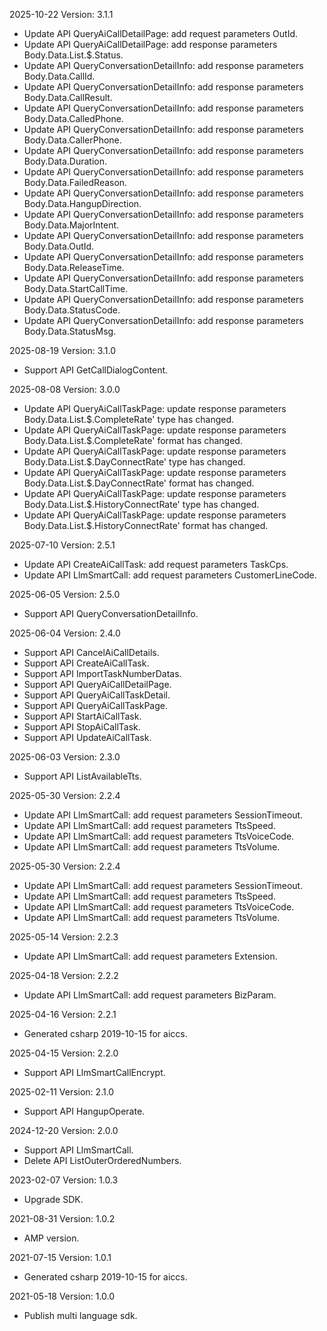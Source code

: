 2025-10-22 Version: 3.1.1
- Update API QueryAiCallDetailPage: add request parameters OutId.
- Update API QueryAiCallDetailPage: add response parameters Body.Data.List.$.Status.
- Update API QueryConversationDetailInfo: add response parameters Body.Data.CallId.
- Update API QueryConversationDetailInfo: add response parameters Body.Data.CallResult.
- Update API QueryConversationDetailInfo: add response parameters Body.Data.CalledPhone.
- Update API QueryConversationDetailInfo: add response parameters Body.Data.CallerPhone.
- Update API QueryConversationDetailInfo: add response parameters Body.Data.Duration.
- Update API QueryConversationDetailInfo: add response parameters Body.Data.FailedReason.
- Update API QueryConversationDetailInfo: add response parameters Body.Data.HangupDirection.
- Update API QueryConversationDetailInfo: add response parameters Body.Data.MajorIntent.
- Update API QueryConversationDetailInfo: add response parameters Body.Data.OutId.
- Update API QueryConversationDetailInfo: add response parameters Body.Data.ReleaseTime.
- Update API QueryConversationDetailInfo: add response parameters Body.Data.StartCallTime.
- Update API QueryConversationDetailInfo: add response parameters Body.Data.StatusCode.
- Update API QueryConversationDetailInfo: add response parameters Body.Data.StatusMsg.


2025-08-19 Version: 3.1.0
- Support API GetCallDialogContent.


2025-08-08 Version: 3.0.0
- Update API QueryAiCallTaskPage: update response parameters Body.Data.List.$.CompleteRate' type has changed.
- Update API QueryAiCallTaskPage: update response parameters Body.Data.List.$.CompleteRate' format has changed.
- Update API QueryAiCallTaskPage: update response parameters Body.Data.List.$.DayConnectRate' type has changed.
- Update API QueryAiCallTaskPage: update response parameters Body.Data.List.$.DayConnectRate' format has changed.
- Update API QueryAiCallTaskPage: update response parameters Body.Data.List.$.HistoryConnectRate' type has changed.
- Update API QueryAiCallTaskPage: update response parameters Body.Data.List.$.HistoryConnectRate' format has changed.


2025-07-10 Version: 2.5.1
- Update API CreateAiCallTask: add request parameters TaskCps.
- Update API LlmSmartCall: add request parameters CustomerLineCode.


2025-06-05 Version: 2.5.0
- Support API QueryConversationDetailInfo.


2025-06-04 Version: 2.4.0
- Support API CancelAiCallDetails.
- Support API CreateAiCallTask.
- Support API ImportTaskNumberDatas.
- Support API QueryAiCallDetailPage.
- Support API QueryAiCallTaskDetail.
- Support API QueryAiCallTaskPage.
- Support API StartAiCallTask.
- Support API StopAiCallTask.
- Support API UpdateAiCallTask.


2025-06-03 Version: 2.3.0
- Support API ListAvailableTts.


2025-05-30 Version: 2.2.4
- Update API LlmSmartCall: add request parameters SessionTimeout.
- Update API LlmSmartCall: add request parameters TtsSpeed.
- Update API LlmSmartCall: add request parameters TtsVoiceCode.
- Update API LlmSmartCall: add request parameters TtsVolume.


2025-05-30 Version: 2.2.4
- Update API LlmSmartCall: add request parameters SessionTimeout.
- Update API LlmSmartCall: add request parameters TtsSpeed.
- Update API LlmSmartCall: add request parameters TtsVoiceCode.
- Update API LlmSmartCall: add request parameters TtsVolume.


2025-05-14 Version: 2.2.3
- Update API LlmSmartCall: add request parameters Extension.


2025-04-18 Version: 2.2.2
- Update API LlmSmartCall: add request parameters BizParam.


2025-04-16 Version: 2.2.1
- Generated csharp 2019-10-15 for aiccs.

2025-04-15 Version: 2.2.0
- Support API LlmSmartCallEncrypt.


2025-02-11 Version: 2.1.0
- Support API HangupOperate.


2024-12-20 Version: 2.0.0
- Support API LlmSmartCall.
- Delete API ListOuterOrderedNumbers.


2023-02-07 Version: 1.0.3
- Upgrade SDK.

2021-08-31 Version: 1.0.2
- AMP version.

2021-07-15 Version: 1.0.1
- Generated csharp 2019-10-15 for aiccs.

2021-05-18 Version: 1.0.0
- Publish multi language sdk.

